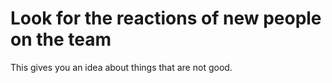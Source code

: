 # Look for the reactions of new people on the team

This gives you an idea about things that are not good.
